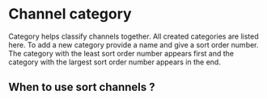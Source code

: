 # Channel category

Category helps classify channels together. All created categories are listed here. To add a new category provide a name and give a sort order number. 
The category with the least sort order number appears first and the category with the largest sort order number appears in the end.

## When to use sort channels ?


<!--stackedit_data:
eyJoaXN0b3J5IjpbLTE4MTQxNDYwNjksLTc2ODY2NjQ2OCwtMT
k2MjcwNTAyNCwtMjkwNjk4NTA1LDIwNDAxMzY5MjRdfQ==
-->